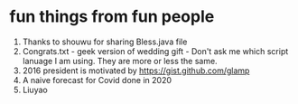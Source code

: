 # fun things from fun people 
1. Thanks to shouwu for sharing Bless.java file
2. Congrats.txt - geek version of wedding gift - Don't ask me which script lanuage I am using. They are more or less the same. 
3. 2016 president is motivated by https://gist.github.com/glamp
4. A naive forecast for Covid done in 2020 
5. Liuyao 
